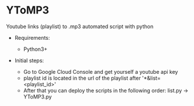 # YToMP3
Youtube links (playlist) to .mp3 automated script with python

- Requirements:
  - Python3+  

- Initial steps:
  - Go to Google Cloud Console and get yourself a youtube api key
  - playlist id is located in the url of the playlist after '*&list=<playlist_id>'
  - After that you can deploy the scripts in the following order: list.py -> YToMP3.py
